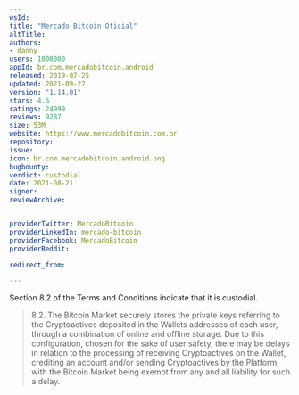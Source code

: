 ```yaml
---
wsId: 
title: "Mercado Bitcoin Oficial"
altTitle: 
authors:
- danny
users: 1000000
appId: br.com.mercadobitcoin.android
released: 2019-07-25
updated: 2021-09-27
version: "1.14.01"
stars: 4.6
ratings: 24999
reviews: 9287
size: 53M
website: https://www.mercadobitcoin.com.br
repository: 
issue: 
icon: br.com.mercadobitcoin.android.png
bugbounty: 
verdict: custodial
date: 2021-08-21
signer: 
reviewArchive:


providerTwitter: MercadoBitcoin
providerLinkedIn: mercado-bitcoin
providerFacebook: MercadoBitcoin
providerReddit: 

redirect_from:

---
```



Section 8.2 of the Terms and Conditions indicate that it is custodial.

> 8.2. The Bitcoin Market securely stores the private keys referring to the Cryptoactives deposited in the Wallets addresses of each user, through a combination of online and offline storage. Due to this configuration, chosen for the sake of user safety, there may be delays in relation to the processing of receiving Cryptoactives on the Wallet, crediting an account and/or sending Cryptoactives by the Platform, with the Bitcoin Market being exempt from any and all liability for such a delay.
